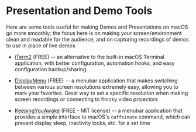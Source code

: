 # Presentation and Demo Tools

Here are some tools useful for making Demos and Presentations on macOS go
more smoothly; the focus here is on making your screen/environment clean and
readable for the audience, and on capturing recordings of demos to use in
place of live demos

- [iTerm2](https://iterm2.com) (FREE) -- an alternative to the built-in macOS
  Terminal application, with better configuration, automation hooks, and easy
  configuration backup/sharing

- [DisplayMenu](http://displaymenu.milchimgemuesefach.de/) (FREE) -- a
  menubar application that makes switching between various screen resolutions
  extremely easy, allowing you to mark your favorites. Great way to set a
  specific resolution when making screen recordings or connecting to finicky
  video projectors

- [KeepingYouAwake](https://keepingyouawake.app/) (FREE - MIT license) -- a menubar application
  that provides a simple interface to macOS's `caffeinate` command, which can
  prevent display sleep, inactivity locks, etc. for a set time
